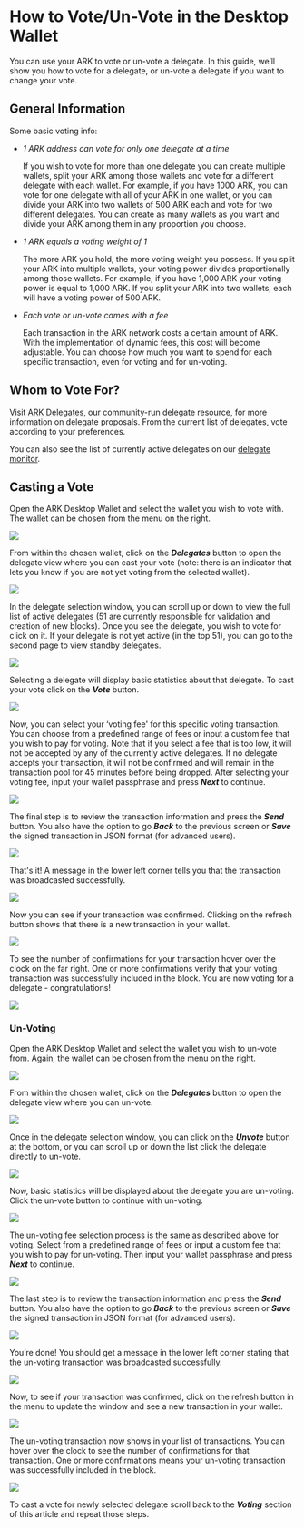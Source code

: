 # How to Vote/Un-Vote in the Desktop Wallet

You can use your ARK to vote or un-vote a delegate. In this guide, we’ll show you how to vote for a delegate, or un-vote a delegate if you want to change your vote.

## General Information <a id="general-information"></a>

Some basic voting info:

* _1 ARK address can vote for only one delegate at a time_

  If you wish to vote for more than one delegate you can create multiple wallets, split your ARK among those wallets and vote for a different delegate with each wallet. For example, if you have 1000 ARK, you can vote for one delegate with all of your ARK in one wallet, or you can divide your ARK into two wallets of 500 ARK each and vote for two different delegates. You can create as many wallets as you want and divide your ARK among them in any proportion you choose.

* _1 ARK equals a voting weight of 1_

  The more ARK you hold, the more voting weight you possess. If you split your ARK into multiple wallets, your voting power divides proportionally among those wallets. For example, if you have 1,000 ARK your voting power is equal to 1,000 ARK. If you split your ARK into two wallets, each will have a voting power of 500 ARK.

* _Each vote or un-vote comes with a fee_

  Each transaction in the ARK network costs a certain amount of ARK. With the implementation of dynamic fees, this cost will become adjustable. You can choose how much you want to spend for each specific transaction, even for voting and for un-voting.

## Whom to Vote For? <a id="whom-to-vote-for"></a>

Visit [ARK Delegates](https://arkdelegates.io/), our community-run delegate resource, for more information on delegate proposals. From the current list of delegates, vote according to your preferences.

You can also see the list of currently active delegates on our [delegate monitor](https://explorer.ark.io/delegateMonitor).

## Casting a Vote <a id="casting-a-vote"></a>

Open the ARK Desktop Wallet and select the wallet you wish to vote with. The wallet can be chosen from the menu on the right.

![](../.gitbook/assets/clickonawallet.jpg)

From within the chosen wallet, click on the _**Delegates**_ button to open the delegate view where you can cast your vote \(note: there is an indicator that lets you know if you are not yet voting from the selected wallet\).

![](../.gitbook/assets/clickondelegatesunvoting.jpg)

In the delegate selection window, you can scroll up or down to view the full list of active delegates \(51 are currently responsible for validation and creation of new blocks\). Once you see the delegate, you wish to vote for click on it. If your delegate is not yet active \(in the top 51\), you can go to the second page to view standby delegates.

![](../.gitbook/assets/clickonadelegate.jpg)

Selecting a delegate will display basic statistics about that delegate. To cast your vote click on the _**Vote**_ button.

![](../.gitbook/assets/clickonvotebutton.jpg)

Now, you can select your ‘voting fee' for this specific voting transaction. You can choose from a predefined range of fees or input a custom fee that you wish to pay for voting. Note that if you select a fee that is too low, it will not be accepted by any of the currently active delegates. If no delegate accepts your transaction, it will not be confirmed and will remain in the transaction pool for 45 minutes before being dropped. After selecting your voting fee, input your wallet passphrase and press _**Next**_ to continue.

![](../.gitbook/assets/votingmodal.jpg)

The final step is to review the transaction information and press the _**Send**_ button. You also have the option to go _**Back**_ to the previous screen or _**Save**_ the signed transaction in JSON format \(for advanced users\).

![](../.gitbook/assets/clickonsend.jpg)

That's it! A message in the lower left corner tells you that the transaction was broadcasted successfully.

![](../.gitbook/assets/votedsuccessfully.jpg)

Now you can see if your transaction was confirmed. Clicking on the refresh button shows that there is a new transaction in your wallet.

![](../.gitbook/assets/clickonrefresh.jpg)

To see the number of confirmations for your transaction hover over the clock on the far right. One or more confirmations verify that your voting transaction was successfully included in the block. You are now voting for a delegate - congratulations!

![](../.gitbook/assets/hoveroverclock.jpg)

### Un-Voting <a id="un-voting"></a>

Open the ARK Desktop Wallet and select the wallet you wish to un-vote from. Again, the wallet can be chosen from the menu on the right.

![](../.gitbook/assets/clickonawallet.jpg)

From within the chosen wallet, click on the _**Delegates**_ button to open the delegate view where you can un-vote.

![](../.gitbook/assets/clickondelegatesunvoting.jpg)

Once in the delegate selection window, you can click on the _**Unvote**_ button at the bottom, or you can scroll up or down the list click the delegate directly to un-vote.

![](../.gitbook/assets/windowunvoting.jpg)

Now, basic statistics will be displayed about the delegate you are un-voting. Click the un-vote button to continue with un-voting.

![](../.gitbook/assets/unvotebutton.jpg)

The un-voting fee selection process is the same as described above for voting. Select from a predefined range of fees or input a custom fee that you wish to pay for un-voting. Then input your wallet passphrase and press _**Next**_ to continue.

![](../.gitbook/assets/unvotingmodal.jpg)

The last step is to review the transaction information and press the _**Send**_ button. You also have the option to go _**Back**_ to the previous screen or _**Save**_ the signed transaction in JSON format \(for advanced users\).

![](../.gitbook/assets/unvotedelegate.jpg)

You’re done! You should get a message in the lower left corner stating that the un-voting transaction was broadcasted successfully.

![](../.gitbook/assets/unvotedsuccessfully.jpg)

Now, to see if your transaction was confirmed, click on the refresh button in the menu to update the window and see a new transaction in your wallet.

![](../.gitbook/assets/clickonrefresh.jpg)

The un-voting transaction now shows in your list of transactions. You can hover over the clock to see the number of confirmations for that transaction. One or more confirmations means your un-voting transaction was successfully included in the block.

![](../.gitbook/assets/hoveroverunvote.jpg)

To cast a vote for newly selected delegate scroll back to the _**Voting**_ section of this article and repeat those steps.

